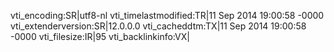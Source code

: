 vti_encoding:SR|utf8-nl
vti_timelastmodified:TR|11 Sep 2014 19:00:58 -0000
vti_extenderversion:SR|12.0.0.0
vti_cacheddtm:TX|11 Sep 2014 19:00:58 -0000
vti_filesize:IR|95
vti_backlinkinfo:VX|
